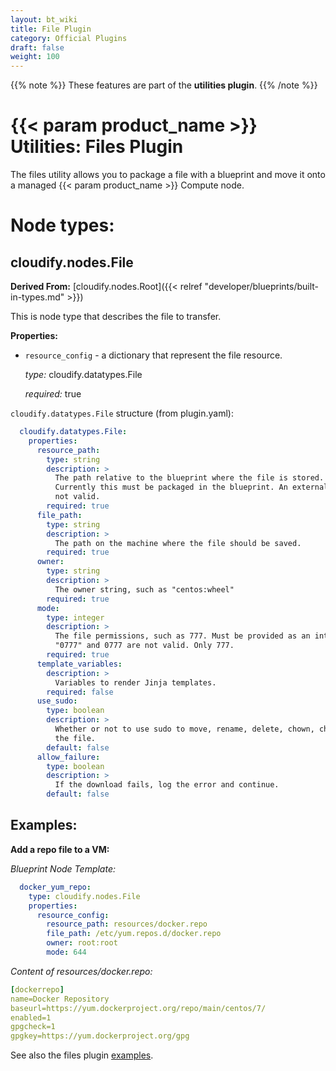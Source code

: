 ```yaml
---
layout: bt_wiki
title: File Plugin
category: Official Plugins
draft: false
weight: 100
---
```

{{% note %}}
These features are part of the **utilities plugin**.
{{% /note %}}

# {{< param product_name >}} Utilities: Files Plugin

The files utility allows you to package a file with a blueprint and move it onto a managed {{< param product_name >}} Compute node.

# Node types:

## cloudify.nodes.File
**Derived From:** [cloudify.nodes.Root]({{< relref "developer/blueprints/built-in-types.md" >}})

This is node type that describes the file to transfer.


**Properties:**


  * `resource_config` - a dictionary that represent the file resource.

    *type:* cloudify.datatypes.File
    
    *required:* true

`cloudify.datatypes.File` structure (from plugin.yaml):

```yaml
  cloudify.datatypes.File:
    properties:
      resource_path:
        type: string
        description: >
          The path relative to the blueprint where the file is stored.
          Currently this must be packaged in the blueprint. An external URI is
          not valid.
        required: true
      file_path:
        type: string
        description: >
          The path on the machine where the file should be saved.
        required: true
      owner:
        type: string
        description: >
          The owner string, such as "centos:wheel"
        required: true
      mode:
        type: integer
        description: >
          The file permissions, such as 777. Must be provided as an integer.
          "0777" and 0777 are not valid. Only 777.
        required: true
      template_variables:
        description: >
          Variables to render Jinja templates.
        required: false
      use_sudo:
        type: boolean
        description: >
          Whether or not to use sudo to move, rename, delete, chown, chmod,
          the file.
        default: false
      allow_failure:
        type: boolean
        description: >
          If the download fails, log the error and continue.
        default: false

```

## Examples:

**Add a repo file to a VM:**

_Blueprint Node Template:_



```yaml
  docker_yum_repo:
    type: cloudify.nodes.File
    properties:
      resource_config:
        resource_path: resources/docker.repo
        file_path: /etc/yum.repos.d/docker.repo
        owner: root:root
        mode: 644
```

_Content of resources/docker.repo:_

```yaml
[dockerrepo]
name=Docker Repository
baseurl=https://yum.dockerproject.org/repo/main/centos/7/
enabled=1
gpgcheck=1
gpgkey=https://yum.dockerproject.org/gpg
```

See also the files plugin [examples](https://github.com/cloudify-community/blueprint-examples/tree/master/utilities-examples/cloudify_files).

